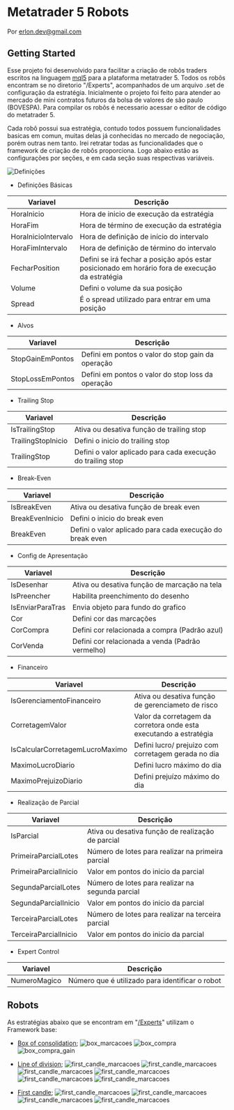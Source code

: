 # Metatrader 5 Robots

Por erlon.dev@gmail.com

## Getting Started

Esse projeto foi desenvolvido para facilitar a criação de robôs traders escritos na linguagem [mql5](https://www.mql5.com/pt)
para a plataforma metatrader 5. Todos os robôs encontram se no diretorio "/Experts", acompanhados de um arquivo .set 
de configuração da estratégia. Inicialmente o projeto foi feito para atender ao mercado de mini contratos futuros da 
bolsa de valores de são paulo (BOVESPA). Para compilar os robôs é necessario acessar o editor de código do metatrader 5.

Cada robô possui sua estratégia, contudo todos possuem funcionalidades basicas em comun, muitas delas já conhecidas 
no mercado de negociação, porém outras nem tanto. Irei retratar todas as funcionalidades que o framework 
de criação de robôs proporciona. Logo abaixo estão as configurações por seções, e em cada seção suas respectivas
variáveis.

![Definições](/Include/Images/definicoes_basicas.JPG)

* Definições Básicas

| Variavel | Descrição |
| ------ | ------ |
|HoraInicio | Hora de inicio de execução da estratégia|
|HoraFim | Hora de término de execução da estratégia|
|HoraInicioIntervalo | Hora de definição de início do intervalo|
|HoraFimIntervalo | Hora de definição de término do intervalo|
|FecharPosition | Defini se irá fechar a posição após estar posicionado em horário fora de execução da estratégia|
|Volume | Defini o volume da sua posição|
|Spread | É o spread utilizado para entrar em uma posição|

* Alvos

| Variavel | Descrição |
| ------ | ------ |
|StopGainEmPontos | Defini em pontos o valor do stop gain da operação|
|StopLossEmPontos | Defini em pontos o valor do stop loss da operação|

* Trailing Stop

| Variavel | Descrição |
| ------ | ------ |
|IsTrailingStop | Ativa ou desativa função de trailing stop|
|TrailingStopInicio | Defini o inicio do trailing stop|
|TrailingStop | Defini o valor aplicado para cada execução do trailing stop|

* Break-Even

| Variavel | Descrição |
| ------ | ------ |
|IsBreakEven | Ativa ou desativa função de break even|
|BreakEvenInicio | Defini o inicio do break even |
|BreakEven | Defini o valor aplicado para cada execução do break even|

* Config de Apresentação

| Variavel | Descrição |
| ------ | ------ |
|IsDesenhar | Ativa ou desativa função de marcação na tela|
|IsPreencher | Habilita preenchimento do desenho |
|IsEnviarParaTras | Envia objeto para fundo do grafico|
|Cor | Defini cor das marcações |
|CorCompra | Defini cor relacionada a compra (Padrão azul)|
|CorVenda|  Defini cor relacionada a venda (Padrão vermelho)|

* Financeiro

| Variavel | Descrição |
| ------ | ------ |
|IsGerenciamentoFinanceiro | Ativa ou desativa função de gerenciameto de risco |
|CorretagemValor | Valor da corretagem da corretora onde esta executando a estratégia |
|IsCalcularCorretagemLucroMaximo | Defini lucro/ prejuizo com corretagem gerada no dia |
|MaximoLucroDiario | Defini lucro máximo do dia|
|MaximoPrejuizoDiario | Defini prejuízo máximo do dia|

* Realização de Parcial

| Variavel | Descrição |
| ------ | ------ |
|IsParcial | Ativa ou desativa função de realização de parcial |
|PrimeiraParcialLotes | Número de lotes para realizar na primeira parcial |
|PrimeiraParcialInicio | Valor em pontos do inicio da parcial |
|SegundaParcialLotes | Número de lotes para realizar na segunda parcial |
|SegundaParcialInicio | Valor em pontos do inicio da parcial |
|TerceiraParcialLotes | Número de lotes para realizar na terceira parcial |
|TerceiraParcialInicio | Valor em pontos do inicio da parcial |

* Expert Control

| Variavel | Descrição |
| ------ | ------ |
|NumeroMagico | Número que é utilizado para identificar o robot |

## Robots

As estratégias abaixo que se encontram em "[/Experts](/Experts)" utilizam o Framework base:

- [Box of consolidation](/Experts/BoxOfConsolidation);
	![box_marcacoes](/Include/Images/box_of_consolidation_marcacoes.JPG)
	![box_compra](/Include/Images/box_of_consolidation_entrada_compra.JPG)
	![box_compra_gain](/Include/Images/box_of_consolidation_entrada_compra_gain.JPG)

- [Line of division](/Experts/TheLineOfDivision);
	![first_candle_marcacoes](/Include/Images/the_line_of_division_marcacoes.JPG)
	![first_candle_marcacoes](/Include/Images/the_line_of_division_marcacao_macro.JPG)
	![first_candle_marcacoes](/Include/Images/the_line_of_division_entrada_venda.JPG)
	![first_candle_marcacoes](/Include/Images/the_line_of_division_entrada_venda_em_andamento.JPG)
	![first_candle_marcacoes](/Include/Images/the_line_of_division_entrada_venda_em_andamento_2.JPG)
	![first_candle_marcacoes](/Include/Images/the_line_of_division_entrada_venda_stop.JPG)

- [First candle](/Experts/FirstCandle);
	![first_candle_marcacoes](/Include/Images/first_candle_marcacoes.JPG)
	![first_candle_marcacoes](/Include/Images/first_candle_entrada_compra.JPG)
	![first_candle_marcacoes](/Include/Images/first_candle_entrada_compra_em_andamento.JPG)
	![first_candle_marcacoes](/Include/Images/first_candle_entrada_compra_gain.JPG)


